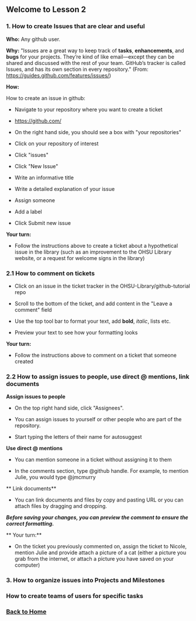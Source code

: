 ## Welcome to Lesson 2

### 1. How to create Issues that are clear and useful
**Who:**
Any github user.

**Why:**
"Issues are a great way to keep track of **tasks**, **enhancements**, and **bugs** for your projects. They’re kind of like email—except they can be shared and discussed with the rest of your team. GitHub’s tracker is called Issues, and has its own section in every repository." (From: https://guides.github.com/features/issues/)

**How:**

How to create an issue in github:
- Navigate to your repository where you want to create a ticket

- https://github.com/

- On the right hand side, you should see a box with "your repositories"

- Click on your repository of interest

- Click "issues"

- Click "New Issue"

- Write an informative title

- Write a detailed explanation of your issue

- Assign someone

- Add a label

- Click Submit new issue

**Your turn:**

- Follow the instructions above to create a ticket about a hypothetical issue in the library (such as an improvement to the OHSU Library website, or a request for welcome signs in the library)

### 2.1 How to comment on tickets

- Click on an issue in the ticket tracker in the OHSU-Library/github-tutorial repo

- Scroll to the bottom of the ticket, and add content in the "Leave a comment" field

- Use the top tool bar to format your text, add **bold**, *italic*, lists etc.

- Preview your text to see how your formatting looks

**Your turn:**

- Follow the instructions above to comment on a ticket that someone created

### 2.2 How to assign issues to people, use direct @ mentions, link documents

**Assign issues to people**

- On the top right hand side, click "Assignees".

- You can assign issues to yourself or other people who are part of the repository. 

- Start typing the letters of their name for autosuggest

**Use direct @ mentions**

- You can mention someone in a ticket without assigning it to them

- In the comments section, type @github handle. For example, to mention Julie, you would type @jmcmurry 

** Link documents**

- You can link documents and files by copy and pasting URL or you can attach files by dragging and dropping. 

**_Before saving your changes, you can preview the comment to ensure the correct formatting._**

** Your turn:**

- On the ticket you previously commented on, assign the ticket to Nicole, mention Julie and provide attach a picture of a cat (either a picture you grab from the internet, or attach a picture you have saved on your computer)

### 3. How to organize issues into Projects and Milestones

### How to create teams of users for specific tasks

### [Back to Home](../index)
